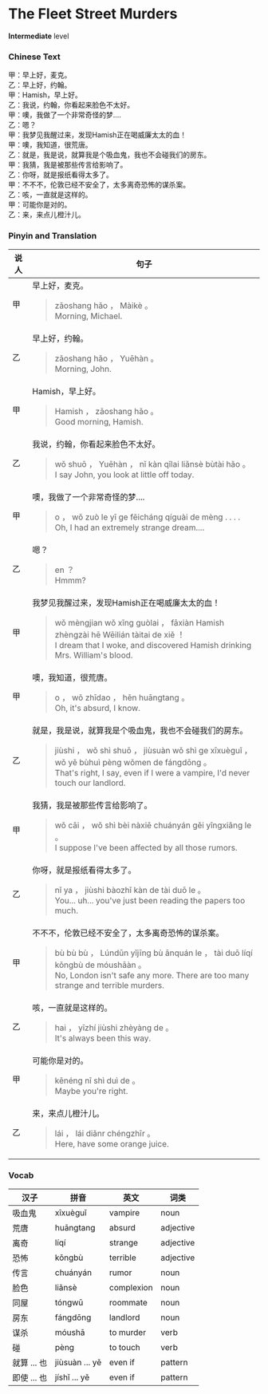 # The Fleet Street Murders
**Intermediate** level
### Chinese Text
甲：早上好，麦克。<br />乙：早上好，约翰。<br />甲：Hamish，早上好。<br />乙：我说，约翰，你看起来脸色不太好。<br />甲：噢，我做了一个非常奇怪的梦....<br />乙：嗯？<br />甲：我梦见我醒过来，发现Hamish正在喝威廉太太的血！<br />甲：噢，我知道，很荒唐。<br />乙：就是，我是说，就算我是个吸血鬼，我也不会碰我们的房东。<br />甲：我猜，我是被那些传言给影响了。<br />乙：你呀，就是报纸看得太多了。<br />甲：不不不，伦敦已经不安全了，太多离奇恐怖的谋杀案。<br />乙：咳，一直就是这样的。<br />甲：可能你是对的。<br />乙：来，来点儿橙汁儿。

### Pinyin and Translation
|说人|句子|
|----|----|
|甲|早上好，麦克。<blockquote>zǎoshang hǎo ， Màikè 。<br />Morning, Michael.</blockquote>|
|乙|早上好，约翰。<blockquote>zǎoshang hǎo ， Yuēhàn 。<br />Morning, John.</blockquote>|
|甲|Hamish，早上好。<blockquote>Hamish ， zǎoshang hǎo 。<br />Good morning, Hamish.</blockquote>|
|乙|我说，约翰，你看起来脸色不太好。<blockquote>wǒ shuō ， Yuēhàn ， nǐ kàn qǐlai liǎnsè bùtài hǎo 。<br />I say John, you look at little off today.</blockquote>|
|甲|噢，我做了一个非常奇怪的梦....<blockquote>o ， wǒ zuò le yī ge fēicháng qíguài de mèng . . . .<br />Oh, I had an extremely strange dream....</blockquote>|
|乙|嗯？<blockquote>en ？<br />Hmmm?</blockquote>|
|甲|我梦见我醒过来，发现Hamish正在喝威廉太太的血！<blockquote>wǒ mèngjian wǒ xǐng guòlai ， fāxiàn Hamish zhèngzài hē Wēilián tàitai de xiě ！<br />I dream that I woke, and discovered Hamish drinking Mrs. William's blood.</blockquote>|
|甲|噢，我知道，很荒唐。<blockquote>o ， wǒ zhīdao ， hěn huāngtang 。<br />Oh, it's absurd, I know.</blockquote>|
|乙|就是，我是说，就算我是个吸血鬼，我也不会碰我们的房东。<blockquote>jiùshi ， wǒ shì shuō ， jiùsuàn wǒ shì ge xīxuèguǐ ， wǒ yě bùhuì pèng wǒmen de fángdōng 。<br />That's right, I say, even if I were a vampire, I'd never touch our landlord.</blockquote>|
|甲|我猜，我是被那些传言给影响了。<blockquote>wǒ cāi ， wǒ shì bèi nàxiē chuányán gěi yǐngxiǎng le 。<br />I suppose I've been affected by all those rumors.</blockquote>|
|乙|你呀，就是报纸看得太多了。<blockquote>nǐ ya ， jiùshi bàozhǐ kàn de tài duō le 。<br />You... uh... you've just been reading the papers too much.</blockquote>|
|甲|不不不，伦敦已经不安全了，太多离奇恐怖的谋杀案。<blockquote>bù bù bù ， Lúndūn yǐjīng bù ānquán le ， tài duō líqí kǒngbù de móushāàn 。<br />No, London isn't safe any more. There are too many strange and terrible murders.</blockquote>|
|乙|咳，一直就是这样的。<blockquote>hai ， yīzhí jiùshi zhèyàng de 。<br />It's always been this way.</blockquote>|
|甲|可能你是对的。<blockquote>kěnéng nǐ shì duì de 。<br />Maybe you're right.</blockquote>|
|乙|来，来点儿橙汁儿。<blockquote>lái ， lái diǎnr chéngzhīr 。<br />Here, have some orange juice.</blockquote>|
### Vocab
|汉子|拼音|英文|词类|
|----|----|----|----|
|吸血鬼|xīxuèguǐ|vampire|noun|
|荒唐|huāngtang|absurd|adjective|
|离奇|líqí|strange|adjective|
|恐怖|kǒngbù|terrible|adjective|
|传言|chuányán|rumor|noun|
|脸色|liǎnsè|complexion|noun|
|同屋|tóngwū|roommate|noun|
|房东|fángdōng|landlord|noun|
|谋杀|móushā|to murder|verb|
|碰|pèng|to touch|verb|
|就算 ... 也|jiùsuàn ... yě|even if|pattern|
|即使 ... 也|jíshǐ ... yě|even if|pattern|